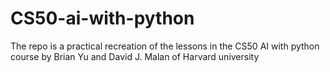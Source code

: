 # CS50-ai-with-python
The repo is a practical recreation of the lessons in the CS50 AI with python course by Brian Yu and  David J. Malan of Harvard university 
